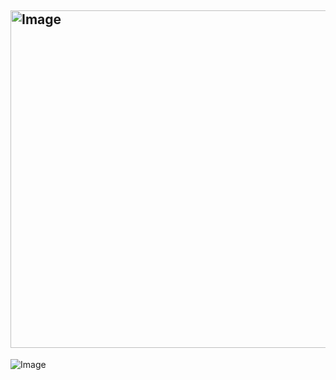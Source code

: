 ## <img width="735" height="540" alt="Image" src="https://github.com/user-attachments/assets/d66e3739-986f-4cca-9a21-7c5cfa7ce3a3" />

![Image](https://github.com/user-attachments/assets/bd51d153-46ae-492f-9f67-67cffb5d0b64)

<!--
**xMikeyy/xMikeyy** is a ✨ _special_ ✨ repository because its `README.md` (this file) appears on your GitHub profile.

Here are some ideas to get you started:

- 🔭 I’m currently working on ...
- 🌱 I’m currently learning ...
- 👯 I’m looking to collaborate on ...
- 🤔 I’m looking for help with ...
- 💬 Ask me about ...
- 📫 How to reach me: ...
- 😄 Pronouns: ...
- ⚡ Fun fact: ...
-->
